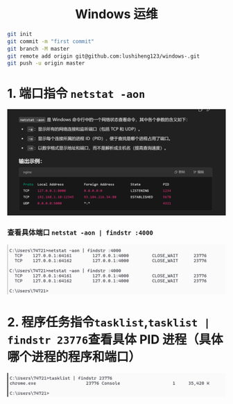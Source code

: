 <h1 align = "center">Windows 运维</h1>

```sh
git init
git commit -m "first commit"
git branch -M master
git remote add origin git@github.com:lushiheng123/windows-.git
git push -u origin master
```

# 1. 端口指令 `netstat -aon`

![alt text](README_Images/README/image.png)

### 查看具体端口 `netstat -aon | findstr :4000`

![alt text](README_Images/README/image-1.png)

# 2. 程序任务指令`tasklist`,`tasklist | findstr 23776`查看具体 PID 进程（具体哪个进程的程序和端口）

![alt text](README_Images/README/image-2.png)
